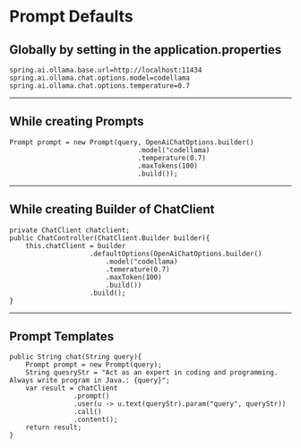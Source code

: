 # Prompt Defaults

## Globally by setting in the application.properties

```properties
spring.ai.ollama.base.url=http://localhost:11434
spring.ai.ollama.chat.options.model=codellama
spring.ai.ollama.chat.options.temperature=0.7
```

---

## While creating Prompts

```
Prompt prompt = new Prompt(query, OpenAiChatOptions.builder()
                                .model("codellama)
                                .temperature(0.7)
                                .maxTokens(100)
                                .build());
```

---

## While creating Builder of ChatClient

```
private ChatClient chatclient;
public ChatController(ChatClient.Builder builder){
    this.chatClient = builder
                    .defaultOptions(OpenAiChatOptions.builder()
                        .model("codellama)
                        .temerature(0.7)
                        .maxToken(100)
                        .build())
                    .build();
}
```

---


## Prompt Templates

```
public String chat(String query){
    Prompt prompt = new Prompt(query);
    String quesryStr = "Act as an expert in coding and programming. Always write program in Java.: {query}";
    var result = chatClient
                .prompt()
                .user(u -> u.text(queryStr).param("query", queryStr))
                .call()
                .content();
    return result; 
}

```

